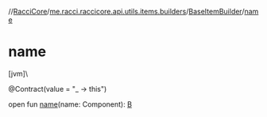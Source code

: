//[RacciCore](../../../index.md)/[me.racci.raccicore.api.utils.items.builders](../index.md)/[BaseItemBuilder](index.md)/[name](name.md)

# name

[jvm]\

@Contract(value = "_ -&gt; this")

open fun [name](name.md)(name: Component): [B](index.md)

